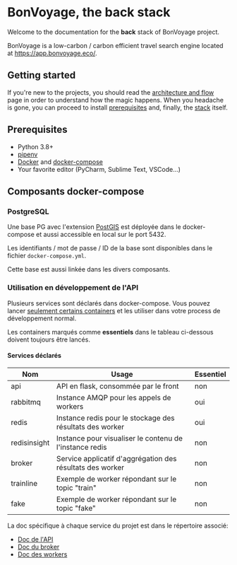 # BonVoyage, the back stack

Welcome to the documentation for the **back** stack of BonVoyage project.


BonVoyage is a low-carbon / carbon efficient travel search engine located at https://app.bonvoyage.eco/.

## Getting started

If you're new to the projects, you should read the [architecture and flow](architecture.md) page in order to understand how the magic happens. When you headache is gone, you can proceed to install [prerequisites](README.md?id=prerequisites) and, finally, the [stack](stack.md) itself.

## Prerequisites

* Python 3.8+
* [pipenv](https://pipenv.pypa.io/en/latest/)
* [Docker](https://www.docker.com/) and [docker-compose](https://docs.docker.com/compose/)
* Your favorite editor (PyCharm, Sublime Text, VSCode...)


## Composants docker-compose

### PostgreSQL

Une base PG avec l'extension [PostGIS](https://postgis.net/) est déployée dans le docker-compose et aussi accessible en local sur le port 5432.

Les identifiants / mot de passe / ID de la base sont disponibles dans le fichier `docker-compose.yml`.

Cette base est aussi linkée dans les divers composants.


### Utilisation en développement de l'API

Plusieurs services sont déclarés dans docker-compose. Vous pouvez lancer [seulement certains containers](https://docs.docker.com/compose/reference/up/) et les utiliser
dans votre process de développement normal.

Les containers marqués comme **essentiels** dans le tableau ci-dessous doivent toujours être lancés.

#### Services déclarés

|     Nom      |                           Usage                           | Essentiel |
|--------------|-----------------------------------------------------------|-----------|
| api          | API en flask, consommée par le front                      | non       |
| rabbitmq     | Instance AMQP pour les appels de workers                  | oui       |
| redis        | Instance redis pour le stockage des résultats des worker  | oui       |
| redisinsight | Instance pour visualiser le contenu de l'instance redis   | non       |
| broker       | Service applicatif d'aggrégation des résultats des worker | non       |
| trainline    | Exemple de worker répondant sur le topic "train"          | non       |
| fake         | Exemple de worker répondant sur le topic "fake"           | non       |

La doc spécifique à chaque service du projet est dans le répertoire associé:

* [Doc de l'API](api/README.md)
* [Doc du broker](broker/README.md)
* [Doc des workers](worker/README.md)
